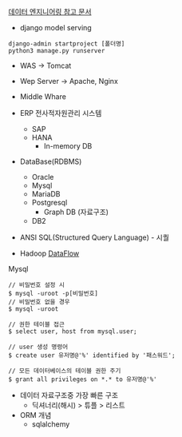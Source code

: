 [데이터 엔지니어링 참고 문서](https://drive.google.com/drive/folders/1uAorYsxa2LYQB2O_nJLIHJAyceXrpJH7)

- django model serving
```
django-admin startproject [폴더명]
python3 manage.py runserver
```
- WAS -> Tomcat
- Wep Server -> Apache, Nginx
- Middle Whare

- ERP 전사적자원관리 시스템
	- SAP 
	- HANA
		- In-memory DB
- DataBase(RDBMS)
	- Oracle
	- Mysql
	- MariaDB
	- Postgresql
		- Graph DB (자료구조)
	- DB2
- ANSI SQL(Structured Query Language) - 시퀄
- Hadoop [DataFlow](obsidian://open?vault=obsidian&file=Data%20Flow.canvas)

Mysql
```
// 비밀번호 설정 시
$ mysql -uroot -p[비밀번호] 
// 비밀번호 없을 경우 
$ mysql -uroot

// 권한 테이블 접근
$ select user, host from mysql.user;

// user 생성 명령어
$ create user 유저명@'%' identified by '패스워드';

// 모든 데이터베이스의 테이블 권한 주기 
$ grant all privileges on *.* to 유저명@'%'
```

- 데이터 자료구조중 가장 빠른 구조
	- 딕셔너리(해시) > 튜플 > 리스트 
- ORM 개념
	- sqlalchemy